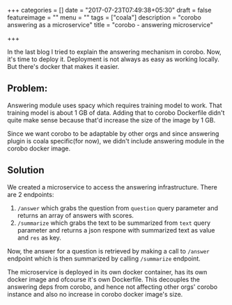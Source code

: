 +++
categories = []
date = "2017-07-23T07:49:38+05:30"
draft = false
featureimage = ""
menu = ""
tags = ["coala"]
description = "corobo answering as a microservice"
title = "corobo - answering microservice"

+++


In the last blog I tried to explain the answering mechanism in corobo. Now, it's
time to deploy it. Deployment is not always as easy as working locally. But
there's docker that makes it easier.

## Problem:

Answering module uses spacy which requires training model to work. That training
model is about 1 GB of data. Adding that to corobo Dockerfile didn't quite make
sense because that'd increase the size of the image by 1 GB.

Since we want corobo to be adaptable by other orgs and since answering plugin is
coala specific(for now), we didn't include answering module in the corobo docker image.

## Solution

We created a microservice to access the answering infrastructure. There are 2
endpoints:

1. `/answer` which grabs the question from `question` query parameter and returns an array of answers with scores.
2. `/summarize` which grabs the text to be summarized from `text` query parameter and returns a json respone with summarized text as value and `res` as key.

Now, the answer for a question is retrieved by making a call to `/answer` endpoint which is then summarized by calling `/summarize` endpoint.

The microservice is deployed in its own docker container, has its own docker image and ofcourse it's own Dockerfile.
This decouples the answering deps from corobo, and hence not affecting other orgs' corobo instance and also no increase in corobo docker image's size.
